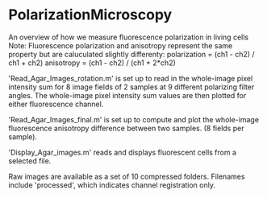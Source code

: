 # PolarizationMicroscopy
An overview of how we measure fluorescence polarization in living cells
Note: Fluorescence polarization and anisotropy represent the same property but are caluculated slightly differenty:
polarization = (ch1 - ch2) / ch1 + ch2)
anisotropy = (ch1 - ch2) / (ch1 + 2*ch2)

'Read_Agar_Images_rotation.m' is set up to read in the whole-image pixel intensity sum for 8 image fields of 2 samples at 9 different polarizing filter angles.
The whole-image pixel intensity sum values are then plotted for either fluorescence channel.

'Read_Agar_Images_final.m' is set up to compute and plot the whole-image fluorescence anisotropy difference between two samples. (8 fields per sample).

'Display_Agar_images.m' reads and displays fluorescent cells from a selected file.

Raw images are available as a set of 10 compressed folders. Filenames include 'processed', which indicates channel registration only.
